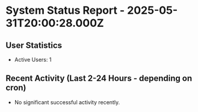 # System Status Report - 2025-05-31T20:00:28.000Z

## User Statistics
- Active Users: 1

## Recent Activity (Last 2-24 Hours - depending on cron)
- No significant successful activity recently.


